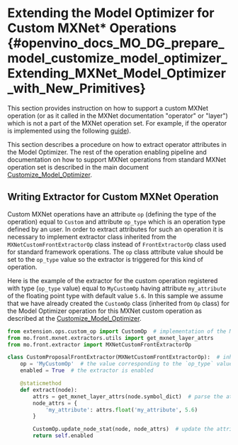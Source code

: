 # Extending the Model Optimizer for Custom MXNet* Operations {#openvino_docs_MO_DG_prepare_model_customize_model_optimizer_Extending_MXNet_Model_Optimizer_with_New_Primitives}

This section provides instruction on how to support a custom MXNet operation (or as it called in the MXNet documentation
"operator" or "layer") which is not a part of the MXNet operation set. For example, if the operator is implemented using
the following [guide](https://mxnet.apache.org/versions/1.7.0/api/faq/new_op.html)).

This section describes a procedure on how to extract operator attributes in the Model Optimizer. The rest of the
operation enabling pipeline and documentation on how to support MXNet operations from standard MXNet operation set is
described in the main document [Customize_Model_Optimizer](Customize_Model_Optimizer.md).

## Writing Extractor for Custom MXNet Operation
Custom MXNet operations have an attribute `op` (defining the type of the operation) equal to `Custom` and attribute
`op_type` which is an operation type defined by an user. In order to extract attributes for such an operation it is
necessary to implement extractor class inherited from the `MXNetCustomFrontExtractorOp` class instead of
`FrontExtractorOp` class used for standard framework operations. The `op` class attribute value should be set to the
`op_type` value so the extractor is triggered for this kind of operation.

Here is the example of the extractor for the custom operation registered with type (`op_type` value) equal to
`MyCustomOp` having attribute `my_attribute` of the floating point type with default value `5.6`. In this sample we
assume that we have already created the `CustomOp` class (inherited from `Op` class) for the Model Optimizer operation
for this MXNet custom operation as described at the [Customize_Model_Optimizer](Customize_Model_Optimizer.md).

```py
from extension.ops.custom_op import CustomOp  # implementation of the MO operation class
from mo.front.mxnet.extractors.utils import get_mxnet_layer_attrs
from mo.front.extractor import MXNetCustomFrontExtractorOp

class CustomProposalFrontExtractor(MXNetCustomFrontExtractorOp):  # inherit from specific base class
    op = 'MyCustomOp'  # the value corresponding to the `op_type` value of the MXNet operation
    enabled = True  # the extractor is enabled

    @staticmethod
    def extract(node):
        attrs = get_mxnet_layer_attrs(node.symbol_dict)  # parse the attributes to a dictionary with string values
        node_attrs = {
            'my_attribute': attrs.float('my_attribute', 5.6)
        }

        CustomOp.update_node_stat(node, node_attrs)  # update the attributes of the node
        return self.enabled
```
